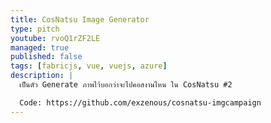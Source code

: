 ```yaml
---
title: CosNatsu Image Generator
type: pitch
youtube: rvoQ1rZF2LE
managed: true
published: false
tags: [fabricjs, vue, vuejs, azure]
description: |
  เป็นตัว Generate ภาพไว้บอกว่าจะไปคอสงานไหน ใน CosNatsu #2

  Code: https://github.com/exzenous/cosnatsu-imgcampaign
---
```

